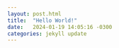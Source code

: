 ```yaml
---
layout: post.html
title:  "Hello World!"
date:   2024-01-19 14:05:16 -0300
categories: jekyll update
---
```

